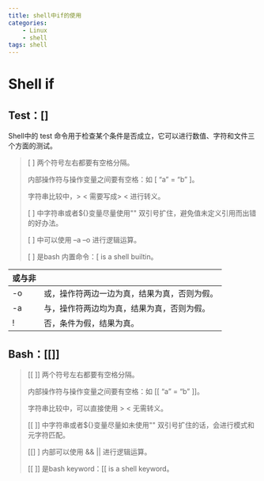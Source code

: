 ```yaml
---
title: shell中if的使用
categories: 
    - Linux
    - shell
tags: shell
---
```




# Shell if



## Test：[]

Shell中的 test 命令用于检查某个条件是否成立，它可以进行数值、字符和文件三个方面的测试。

> [ ] 两个符号左右都要有空格分隔。
>
> 内部操作符与操作变量之间要有空格：如  [  “a”  =  “b”  ]。
>
> 字符串比较中，> < 需要写成\> \< 进行转义。
>
> [ ] 中字符串或者${}变量尽量使用"" 双引号扩住，避免值未定义引用而出错的好办法。
>
> [ ] 中可以使用 –a –o 进行逻辑运算。
>
> [ ] 是bash 内置命令：[ is a shell builtin。

| 或与非 |                                              |
| ------ | -------------------------------------------- |
| -o     | 或，操作符两边一边为真，结果为真，否则为假。 |
| -a     | 与，操作符两边均为真，结果为真，否则为假。   |
| !      | 否，条件为假，结果为真。                     |



## Bash：[[]]

> [[ ]] 两个符号左右都要有空格分隔。
>
> 内部操作符与操作变量之间要有空格：如  [[  “a” =  “b”  ]]。
>
> 字符串比较中，可以直接使用 > < 无需转义。
>
> [[ ]] 中字符串或者${}变量尽量如未使用"" 双引号扩住的话，会进行模式和元字符匹配。
>
> [[] ] 内部可以使用 &&  || 进行逻辑运算。
>
> [[ ]] 是bash  keyword：[[ is a shell keyword。

